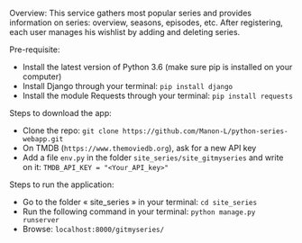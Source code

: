Overview:
This service gathers most popular series and provides information on series: overview, seasons, episodes, etc.
After registering, each user manages his wishlist by adding and deleting series.

Pre-requisite:
- Install the latest version of Python 3.6 (make sure pip is installed on your computer)
- Install Django through your terminal: `pip install django`
- Install the module Requests through your terminal: `pip install requests`

Steps to download the app:
- Clone the repo: `git clone https://github.com/Manon-L/python-series-webapp.git`
- On TMDB (`https://www.themoviedb.org`), ask for a new API key
- Add a file `env.py` in the folder `site_series/site_gitmyseries` and write on it: `TMDB_API_KEY = "<Your_API_key>"`

Steps to run the application:
- Go to the folder « site_series » in your terminal: `cd site_series`
- Run the following command in your terminal: `python manage.py runserver`
- Browse: `localhost:8000/gitmyseries/`
